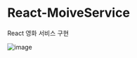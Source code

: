 # React-MoiveService
React 영화 서비스 구현

![image](https://github.com/user-attachments/assets/9297390c-0731-4412-bb74-b631c14c3592)

